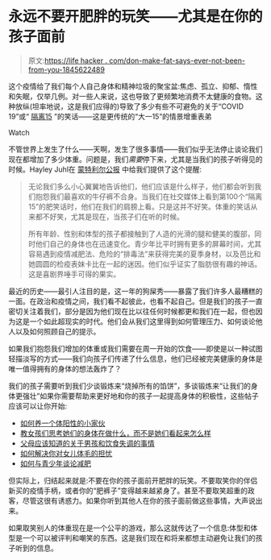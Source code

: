 # 永远不要开肥胖的玩笑——尤其是在你的孩子面前

> 原文:[https://life hacker . com/don-make-fat-says-ever-not-been-from-you-1845622489](https://lifehacker.com/dont-make-fat-jokes-ever-especially-not-in-front-of-you-1845622489)

这个疫情给了我们每个人自己身体和精神垃圾的聚宝盆:焦虑、孤立、抑郁、惰性和失眠，仅举几例。对一些人来说，这也导致了更频繁地消费不太健康的食物。这种放纵(坦率地说，这是我们应得的)导致了多少有些不可避免的关于“COVID 19”或“ [隔离15](https://twitter.com/hashtag/quarantine15?src=hashtag_click) ”的笑话——这是更传统的“大一15”的情景增重表弟

Watch

不管世界上发生了什么——天啊，发生了很多事情——我们似乎无法停止谈论我们现在都增加了多少体重。问题是，我们*需要*停下来，尤其是当我们的孩子听得见的时候。Hayley Juhl在 [蒙特利尔公报](https://montrealgazette.com/news/local-news/juhl-when-we-make-and-laugh-at-fat-jokes-our-children-are-listening) 中给我们提供了这个提醒:

> 无论我们多么小心翼翼地告诉他们，他们应该是什么样子，他们都会听到我们抱怨我们最喜欢的牛仔裤不合身。当我们在社交媒体上看到第100个“隔离15”的肥笑话时，他们在我们的肩膀上看。只是这并不好笑。体重的笑话从来都不好笑，尤其是现在，当孩子们在听的时候。
> 
> 所有年龄、性别和体型的孩子都接触到了人造的光滑的腿和健美的腹部，同时他们自己的身体也在迅速变化。青少年比平时拥有更多的屏幕时间，尤其容易遇到疫情减肥法、危险的“排毒法”来获得完美的夏季身材，以及芭比和她圆圆的检疫表妹卡比在一起的迷因。他们似乎证实了脂肪很有趣的神话。这是喜剧界唾手可得的果实。

最近的历史——最引人注目的是，这一年的狗屎秀——暴露了我们许多人最糟糕的一面。在政治和疫情之间，我们看不起彼此，也看不起自己。但是我们的孩子一直密切关注着我们，部分是因为他们现在比以往任何时候都更和我们在一起，但也因为这是一个如此超现实的时代。他们会从我们这里得到如何管理压力、如何谈论他人以及如何照顾自己的提示。

如果我们抱怨我们增加的体重或我们需要在周一开始的饮食——即使是以一种试图轻描淡写的方式——我们向孩子们传递了什么信息，他们已经被完美健康的身体是唯一值得拥有的身体的想法轰炸了？

我们的孩子需要听到我们少谈锻炼来“烧掉所有的馅饼”，多谈锻炼来“让我们的身体更强壮”如果你需要帮助来更好地和你的孩子一起提高身体的积极性，这些帖子应该可以让你开始:

*   [如何养一个体阳性的小家伙](https://offspring.lifehacker.com/how-to-raise-a-body-positive-kid-1825432032)
*   [教女孩们思考她们的身体在做什么，而不是她们看起来怎么样](https://offspring.lifehacker.com/teach-girls-to-think-about-what-their-bodies-do-instead-1797625430)
*   [父母应该知道的关于男孩和饮食失调的事情](https://lifehacker.com/what-parents-should-know-about-boys-and-eating-disorder-1842268874)
*   [如何解决你对女儿体毛的担忧](https://offspring.lifehacker.com/how-to-address-your-tween-daughters-body-hair-concerns-1839615431)
*   [如何与青少年谈论减肥](https://offspring.lifehacker.com/how-to-talk-to-teens-about-weight-loss-1844827538)

但实际上，归结起来就是:不要在你的孩子面前开肥胖的玩笑。不要取笑你的伴侣新买的疫情手柄，或者你的“肥裤子”变得越来越紧身了。甚至不要取笑超重的政客，尽管这很有诱惑力。如果你听到其他人在你的孩子面前做这些事情，大声说出来。

如果取笑别人的体重现在是一个公平的游戏，那么这就传达了一个信息:体型和体型是一个可以被评判和嘲笑的东西。这是我们现在和将来都想主动避免让我们的孩子听到的信息。